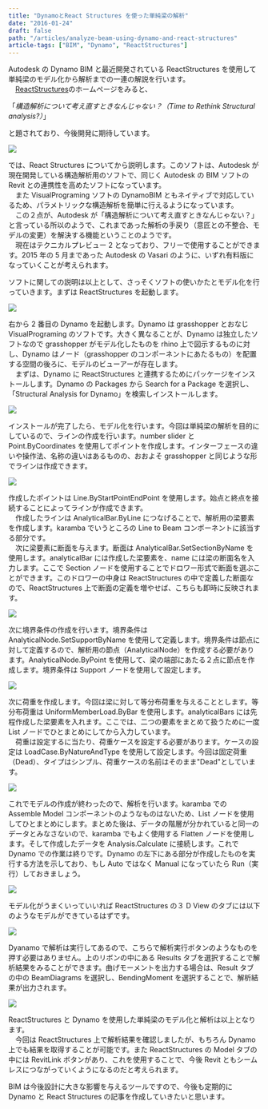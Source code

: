 ```yaml
---
title: "DynamoとReact Structures を使った単純梁の解析"
date: "2016-01-24"
draft: false
path: "/articles/analyze-beam-using-dynamo-and-react-structures"
article-tags: ["BIM", "Dynamo", "ReactStructures"]
---
```


Autodesk の Dynamo BIM と最近開発されている ReactStructures を使用して単純梁のモデル化から解析までの一連の解説を行います。  
　[ReactStructures](http://react.autodesk.com/)のホームページをみると、

「_構造解析について考え直すときなんじゃない？（Time to Rethink Structural analysis?）_」

と題されており、今後開発に期待しています。

[![](https://2.bp.blogspot.com/-FrbrjO65KRA/VqRNDbLXIQI/AAAAAAAABK0/hBUvDikczak/s640/%25E3%2583%2588%25E3%2583%2583%25E3%2583%2597%25E7%2594%25A8%25E7%2594%25BB%25E5%2583%258F.JPG)](http://2.bp.blogspot.com/-FrbrjO65KRA/VqRNDbLXIQI/AAAAAAAABK0/hBUvDikczak/s1600/%25E3%2583%2588%25E3%2583%2583%25E3%2583%2597%25E7%2594%25A8%25E7%2594%25BB%25E5%2583%258F.JPG)

では、React Structures についてから説明します。このソフトは、Autodesk が現在開発している構造解析用のソフトで、同じく Autodesk の BIM ソフトの Revit との連携性を高めたソフトになっています。  
　また VisualPrograming ソフトの DynamoBIM ともネイティブで対応しているため、パラメトリックな構造解析を簡単に行えるようになっています。  
　この２点が、Autodesk が「構造解析について考え直すときなんじゃない？」と言っている所以のようで、これまであった解析の手戻り（意匠との不整合、モデルの変更）を解決する機能ということのようです。  
　現在はテクニカルプレビュー 2 となっており、フリーで使用することができます。2015 年の 5 月まであった Autodesk の Vasari のように、いずれ有料版になっていくことが考えられます。

ソフトに関しての説明は以上として、さっそくソフトの使いかたとモデル化を行っていきます。まずは ReactStructures を起動します。

[![](https://3.bp.blogspot.com/-NLuWCl5wlM0/VqRKcIJDnCI/AAAAAAAABKg/51trtkuu0e0/s640/%25E3%2582%25BD%25E3%2583%2595%25E3%2583%2588%25E3%2581%25AE%25E8%25B5%25B7%25E5%258B%2595.JPG)](http://3.bp.blogspot.com/-NLuWCl5wlM0/VqRKcIJDnCI/AAAAAAAABKg/51trtkuu0e0/s1600/%25E3%2582%25BD%25E3%2583%2595%25E3%2583%2588%25E3%2581%25AE%25E8%25B5%25B7%25E5%258B%2595.JPG)

右から 2 番目の Dynamo を起動します。Dynamo は grasshopper とおなじ VisualPrograming のソフトです。大きく異なることが、Dynamo は独立したソフトなので grasshopper がモデル化したものを rhino 上で図示するものに対し、Dynamo はノード（grasshopper のコンポーネントにあたるもの）を配置する空間の後ろに、モデルのビューアーが存在します。  
　まずは、Dynamo に ReactStructures と連携するためにパッケージをインストールします。Dynamo の Packages から Search for a Package を選択し、「Structural Analysis for Dynamo」を検索しインストールします。



[![](https://1.bp.blogspot.com/-kmkwG_LlOEQ/VqRMjEGyfZI/AAAAAAAABKs/cPT7t41W61Y/s640/react%25E3%2581%25AE%25E3%2582%25A4%25E3%2583%25B3%25E3%2582%25B9%25E3%2583%2588%25E3%2583%25BC%25E3%2583%25AB.JPG)](http://1.bp.blogspot.com/-kmkwG_LlOEQ/VqRMjEGyfZI/AAAAAAAABKs/cPT7t41W61Y/s1600/react%25E3%2581%25AE%25E3%2582%25A4%25E3%2583%25B3%25E3%2582%25B9%25E3%2583%2588%25E3%2583%25BC%25E3%2583%25AB.JPG)

インストールが完了したら、モデル化を行います。今回は単純梁の解析を目的にしているので、ラインの作成を行います。number slider と Point.ByCoordinates を使用してポイントを作成します。インターフェースの違いや操作法、名称の違いはあるものの、おおよそ grasshopper と同じような形でラインは作成できます。

[![](https://1.bp.blogspot.com/-MYY994ghQow/VqTUgiKO4WI/AAAAAAAABLE/0sP-rp4XtgQ/s640/%25E3%2583%25A9%25E3%2582%25A4%25E3%2583%25B3%25E3%2581%25AE%25E4%25BD%259C%25E6%2588%2590.JPG)](http://1.bp.blogspot.com/-MYY994ghQow/VqTUgiKO4WI/AAAAAAAABLE/0sP-rp4XtgQ/s1600/%25E3%2583%25A9%25E3%2582%25A4%25E3%2583%25B3%25E3%2581%25AE%25E4%25BD%259C%25E6%2588%2590.JPG)

作成したポイントは Line.ByStartPointEndPoint を使用します。始点と終点を接続することによってラインが作成できます。  
　作成したラインは AnalyticalBar.ByLine につなげることで、解析用の梁要素を作成します。karamba でいうところの Line to Beam コンポーネントに該当する部分です。  
　次に梁要素に断面を与えます。断面は AnalyticalBar.SetSectionByName を使用します。analyticalBar には作成した梁要素を、name には梁の断面名を入力します。ここで Section ノードを使用することでドロワー形式で断面を選ぶことができます。このドロワーの中身は ReactStructures の中で定義した断面なので、ReactStructures 上で断面の定義を増やせば、こちらも即時に反映されます。

[![](https://4.bp.blogspot.com/-WhwUHyt7sec/VqTWhAN7WXI/AAAAAAAABLQ/ACnfPHLywbY/s640/%25E6%25A2%2581%25E8%25A6%2581%25E7%25B4%25A0%25E3%2581%25AE%25E4%25BD%259C%25E6%2588%2590.JPG)](http://4.bp.blogspot.com/-WhwUHyt7sec/VqTWhAN7WXI/AAAAAAAABLQ/ACnfPHLywbY/s1600/%25E6%25A2%2581%25E8%25A6%2581%25E7%25B4%25A0%25E3%2581%25AE%25E4%25BD%259C%25E6%2588%2590.JPG)

次に境界条件の作成を行います。境界条件は AnalyticalNode.SetSupportByName を使用して定義します。境界条件は節点に対して定義するので、解析用の節点（AnalyticalNode）を作成する必要があります。AnalyticalNode.ByPoint を使用して、梁の端部にあたる２点に節点を作成します。境界条件は Support ノードを使用して設定します。

[![](https://3.bp.blogspot.com/-7d60wkocij8/VqTYJO-6v7I/AAAAAAAABLc/kBUV4f87aDM/s640/%25E5%25A2%2583%25E7%2595%258C%25E6%259D%25A1%25E4%25BB%25B6%25E3%2581%25AE%25E4%25BD%259C%25E6%2588%2590.JPG)](http://3.bp.blogspot.com/-7d60wkocij8/VqTYJO-6v7I/AAAAAAAABLc/kBUV4f87aDM/s1600/%25E5%25A2%2583%25E7%2595%258C%25E6%259D%25A1%25E4%25BB%25B6%25E3%2581%25AE%25E4%25BD%259C%25E6%2588%2590.JPG)

次に荷重を作成します。今回は梁に対して等分布荷重を与えることとします。等分布荷重は UniformMemberLoad.ByBar を使用します。analyticalBars には先程作成した梁要素を入れます。ここでは、二つの要素をまとめて扱うために一度 List ノードでひとまとめにしてから入力しています。  
　荷重は設定するに当たり、荷重ケースを設定する必要があります。ケースの設定は LoadCase.ByNatureAndType を使用して設定します。今回は固定荷重（Dead）、タイプはシンプル、荷重ケースの名前はそのまま"Dead"としています。

[![](https://4.bp.blogspot.com/-y60f00vNbkM/VqTZa-YMxhI/AAAAAAAABLo/C7FsY_kYZnI/s640/%25E8%258D%25B7%25E9%2587%258D%25E3%2581%25AE%25E4%25BD%259C%25E6%2588%2590.JPG)](http://4.bp.blogspot.com/-y60f00vNbkM/VqTZa-YMxhI/AAAAAAAABLo/C7FsY_kYZnI/s1600/%25E8%258D%25B7%25E9%2587%258D%25E3%2581%25AE%25E4%25BD%259C%25E6%2588%2590.JPG)

これでモデルの作成が終わったので、解析を行います。karamba での Assemble Model コンポーネントのようなものはないため、List ノードを使用してひとまとめにします。まとめた後は、データの階層が分かれていると同一のデータとみなさないので、karamba でもよく使用する Flatten ノードを使用します。そして作成したデータを Analysis.Calculate に接続します。これで Dynamo での作業は終りです。Dynamo の左下にある部分が作成したものを実行する方法を示しており、もし Auto ではなく Manual になっていたら Run（実行）しておきましょう。

[![](https://4.bp.blogspot.com/-v4w9QZ9_kbs/VqTaykW1SjI/AAAAAAAABL0/YeqARwf25I4/s640/%25E8%25A7%25A3%25E6%259E%2590.JPG)](http://4.bp.blogspot.com/-v4w9QZ9_kbs/VqTaykW1SjI/AAAAAAAABL0/YeqARwf25I4/s1600/%25E8%25A7%25A3%25E6%259E%2590.JPG)

モデル化がうまくいっていいれば ReactStructures の３ D View のタブには以下のようなモデルができているはずです。

[![](https://4.bp.blogspot.com/-pPOBT4iveus/VqTbO9j-S9I/AAAAAAAABL8/4xajH478P9c/s640/%25E4%25BD%259C%25E6%2588%2590%25E3%2583%25A2%25E3%2583%2587%25E3%2583%25AB.JPG)](http://4.bp.blogspot.com/-pPOBT4iveus/VqTbO9j-S9I/AAAAAAAABL8/4xajH478P9c/s1600/%25E4%25BD%259C%25E6%2588%2590%25E3%2583%25A2%25E3%2583%2587%25E3%2583%25AB.JPG)

Dyanamo で解析は実行してあるので、こちらで解析実行ボタンのようなものを押す必要はありません。上のリボンの中にある Results タブを選択することで解析結果をみることができます。曲げモーメントを出力する場合は、Result タブの中の BeamDiagrams を選択し、BendingMoment を選択することで、解析結果が出力されます。

[![](https://2.bp.blogspot.com/-j2vq86wTw28/VqTcOFx_aUI/AAAAAAAABMI/s26b_6U9rPQ/s640/%25E8%25A7%25A3%25E6%259E%2590%25E7%25B5%2590%25E6%259E%259C.JPG)](http://2.bp.blogspot.com/-j2vq86wTw28/VqTcOFx_aUI/AAAAAAAABMI/s26b_6U9rPQ/s1600/%25E8%25A7%25A3%25E6%259E%2590%25E7%25B5%2590%25E6%259E%259C.JPG)

ReactStructures と Dynamo を使用した単純梁のモデル化と解析は以上となります。  
　今回は ReactStructures 上で解析結果を確認しましたが、もちろん Dynamo 上でも結果を取得することが可能です。また ReactStructures の Model タブの中には RevitLink ボタンがあり、これを使用することで、今後 Revit ともシームレスにつながっていくようになるのだと考えられます。

BIM は今後設計に大きな影響を与えるツールですので、今後も定期的に Dynamo と React Structures の記事を作成していきたいと思います。
